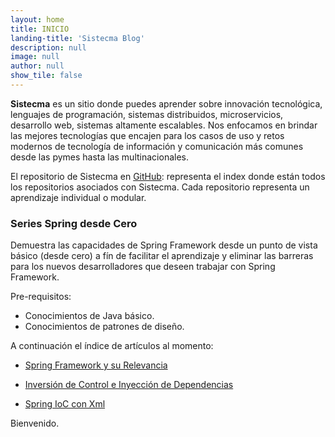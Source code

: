 ```yaml
---
layout: home
title: INICIO
landing-title: 'Sistecma Blog'
description: null
image: null
author: null
show_tile: false
---
```


**Sistecma** es un sitio donde puedes aprender sobre innovación tecnológica, lenguajes de programación, sistemas distribuidos, microservicios, desarrollo web, sistemas altamente escalables. Nos enfocamos en brindar las mejores tecnologías que encajen para los casos de uso y retos modernos de tecnología de información y comunicación más comunes desde las pymes hasta las multinacionales.


El repositorio de Sistecma en [GitHub](https://github.com/sistecma): representa el index donde están todos los repositorios asociados con Sistecma. Cada repositorio representa un aprendizaje individual o modular.

### Series Spring desde Cero
Demuestra las capacidades de Spring Framework desde un punto de vista básico (desde cero) a fín de facilitar el aprendizaje y eliminar las barreras para los nuevos desarrolladores que deseen trabajar con Spring Framework. 

Pre-requisitos:
* Conocimientos de Java básico.
* Conocimientos de patrones de diseño.

A continuación el índice de artículos al momento:

* [Spring Framework y su Relevancia](https://sistecma.github.io/2020/12/27/spring-y-relevancia.html) 

* [Inversión de Control e Inyección de Dependencias](https://sistecma.github.io/2020/12/28/ioc-di.html)

* [Spring IoC con Xml](https://sistecma.github.io/2021/01/01/spring-ioc-xml.html)


Bienvenido.
